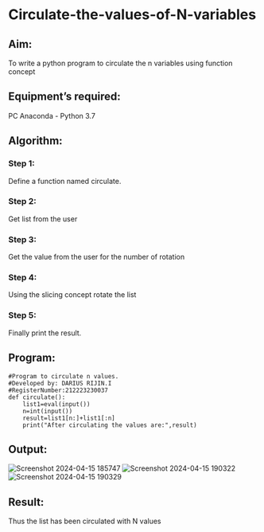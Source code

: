 # Circulate-the-values-of-N-variables
## Aim:
To write a python program to circulate the n variables using function concept
## Equipment’s required:
PC
Anaconda - Python 3.7
## Algorithm: 
### Step 1: 
Define a function named circulate.
### Step 2: 
Get list from the user
### Step 3: 
Get the value from the user for the number of rotation
### Step 4: 
Using the slicing concept rotate the list

### Step 5: 
Finally print the result.
## Program:
```
#Program to circulate n values.
#Developed by: DARIUS RIJIN.I
#RegisterNumber:212223230037
def circulate():
    list1=eval(input())
    n=int(input())
    result=list1[n:]+list1[:n]
    print("After circulating the values are:",result)
```

## Output:
![Screenshot 2024-04-15 185747](https://github.com/DariusRijin07/Circulate-the-values-of-N-variables/assets/138849120/cbff7100-99cc-4127-9666-06882e4802d4)
![Screenshot 2024-04-15 190322](https://github.com/DariusRijin07/Circulate-the-values-of-N-variables/assets/138849120/6c15fb64-8163-4293-9b00-130b2ad24bab)
![Screenshot 2024-04-15 190329](https://github.com/DariusRijin07/Circulate-the-values-of-N-variables/assets/138849120/d26c0287-d1b8-4b02-9240-959f85fb6c30)

## Result:
Thus the list has been circulated with N values
